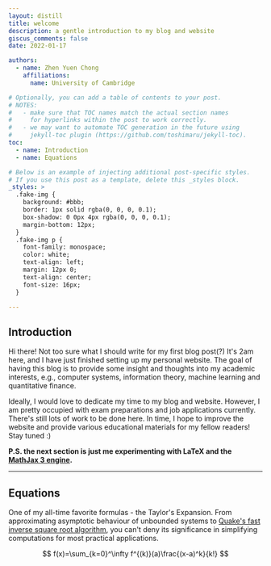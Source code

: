 ```yaml
---
layout: distill
title: welcome
description: a gentle introduction to my blog and website
giscus_comments: false
date: 2022-01-17

authors:
  - name: Zhen Yuen Chong
    affiliations:
      name: University of Cambridge

# Optionally, you can add a table of contents to your post.
# NOTES:
#   - make sure that TOC names match the actual section names
#     for hyperlinks within the post to work correctly.
#   - we may want to automate TOC generation in the future using
#     jekyll-toc plugin (https://github.com/toshimaru/jekyll-toc).
toc:
  - name: Introduction
  - name: Equations

# Below is an example of injecting additional post-specific styles.
# If you use this post as a template, delete this _styles block.
_styles: >
  .fake-img {
    background: #bbb;
    border: 1px solid rgba(0, 0, 0, 0.1);
    box-shadow: 0 0px 4px rgba(0, 0, 0, 0.1);
    margin-bottom: 12px;
  }
  .fake-img p {
    font-family: monospace;
    color: white;
    text-align: left;
    margin: 12px 0;
    text-align: center;
    font-size: 16px;
  }

---
```

## Introduction

Hi there! Not too sure what I should write for my first blog post(?) It's 2am here, and I have just finished setting up my personal website. The goal of having this blog is to provide some insight and thoughts into my academic interests, e.g., computer systems, information theory, machine learning and quantitative finance.

Ideally, I would love to dedicate my time to my blog and website. However, I am pretty occupied with exam preparations and job applications currently. There's still lots of work to be done here. In time, I hope to improve the website and provide various educational materials for my fellow readers! Stay tuned :)

**P.S. the next section is just me experimenting with LaTeX and the [MathJax 3 engine](https://docs.mathjax.org/en/latest/index.html).**

***
## Equations

One of my all-time favorite formulas - the Taylor's Expansion. From approximating asymptotic behaviour of unbounded systems to [Quake's fast inverse square root algorithm](https://betterexplained.com/articles/understanding-quakes-fast-inverse-square-root/), you can't deny its significance in simplifying computations for most practical applications.

$$
f(x)=\sum_{k=0}^\infty f^{(k)}(a)\frac{(x-a)^k}{k!}
$$
